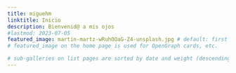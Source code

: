```yaml
---
title: miguehm
linktitle: Inicio
description: Bienvenid@ a mis ojos
#lastmod: 2023-07-05
featured_image: martin-martz-wRuhOOaG-Z4-unsplash.jpg # default: first image in this directory
# featured_image on the home page is used for OpenGraph cards, etc.

# sub-galleries on list pages are sorted by date and weight (descending)
---
```

